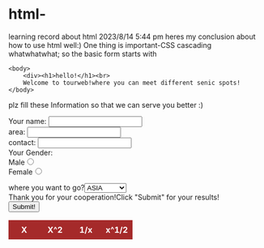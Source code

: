 # html-
learning record about html
2023/8/14 5:44 pm 
heres my conclusion about how to use html well:) 
One thing is important-CSS cascading whatwhatwhat;
so the basic form starts with <style> and normally the 
crucial title are without"." but your diy should have one.
 <style>
    body {
      font-family: Arial, sans-serif;
      color:black
    }
    .container {
      width: 80%;
      margin: 0 auto;
      border: 1px;
      background-color: burlywood;
to make a table its much more difficult with CSS;
.outerbox{
border: 2px solid black;

padding: 10px;
display: inline-block;
background-color: cornflowerblue;
text-align: center;
            }  to make a outerbox 
     then use like <div>to set separated blocks.
     use <tr> for each row and <td> for each element.
<!DOCTYPE html>
<html>
    <HEAD>
        <title>tour web design</title>
    </HEAD>
    <style>
body{
    background-image: url('1.jpg');
    background-size: cover;
    background-repeat: no-repeat;
    background-attachment: fixed;
    color: rebeccapurple;
    text-align:center;
    font-size: 24px;
    
}
    </style>
    <body>
        <div><h1>hello!</h1><br>
        Welcome to tourweb!where you can meet different senic spots!
    </body>
</div>
<div>
   <p> plz fill these Information so that we can serve you better :)</p>
   
   <form>
   Your name: <input type="text" name="name"><br>
    area: <input type="text" name="area"><br>
    contact: <input type="text"name="area"><br>
    Your Gender:<br>
    Male<input type="radio" name="Gender" value="Male"><br>
    Female<input type="radio"name="Gender"><br>
 </form>
 <form method="post">
    where you want to go?<select name="places">
        <option value ="1">ASIA</option>
        <option value ="2">AMERICA</option>
        <option value ="3">AFRICA</option>
        <option value ="4">EUROPE</option>
        <option value ="5">OCEANIA</option>
    </select>
    <br>
    Thank you for your cooperation!Click "Submit" for your results!<br>
    <input type="Submit" value="Submit!"></input>
 </form>
</div>
</html>

 <!DOCTYPE html>
<html>
<head>
    <style>
        table {
            border-collapse: collapse;
            width: 100%;
            table-layout: fixed;
        }
        th, td {
            border: 1px solid brown;
            padding: 8px;
            text-align: center;
            width: 25%;
        }
        th {
            background-color: brown;
            color: white;
        }
    </style>
</head>
<body>
    <table>
        <tr>
            <th>X</th>
            <th>X^2</th>
            <th>1/x</th>
            <th>x^1/2</th>
        </tr>
        <!-- 使用 JavaScript 生成表格行 -->
        <script>
            var table = document.querySelector('table'); // 获取表格元素
            for (var i = 1; i <= 5; i++) {
                var row = document.createElement('tr'); // 创建<tr>元素
                var cell1 = document.createElement('td');
                var cell2 = document.createElement('td');
                var cell3 = document.createElement('td');
                var cell4 = document.createElement('td');
                
                cell1.textContent = i;
                cell2.textContent = i * i;
                cell3.textContent = (1 / i).toFixed(2);
                cell4.textContent = Math.sqrt(i).toFixed(2);
                
                row.appendChild(cell1);
                row.appendChild(cell2);
                row.appendChild(cell3);
                row.appendChild(cell4);
                
                table.appendChild(row); // 将<tr>添加到表格中
            }
        </script>
    </table>
</body>
</html>
